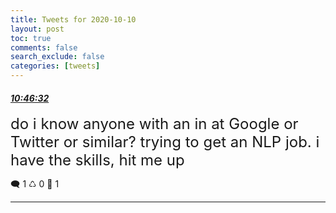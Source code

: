 ```yaml
---
title: Tweets for 2020-10-10
layout: post
toc: true
comments: false
search_exclude: false
categories: [tweets]
---
```



#### <a href = "https://twitter.com/deepfates/status/1314970582514106368">*10:46:32*</a>

<font size="5">do i know anyone with an in at Google or Twitter or similar? trying to get an NLP job. i have the skills, hit me up</font>



🗨️ 1 ♺ 0 🤍  1   

---
    
            

